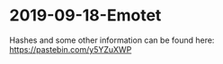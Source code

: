 # 2019-09-18-Emotet
Hashes and some other information can be found here: https://pastebin.com/y5YZuXWP
